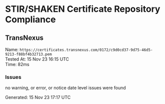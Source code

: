 # STIR/SHAKEN Certificate Repository Compliance

## TransNexus

Name: `https://certificates.transnexus.com/0172/c9d0cd37-9d75-46d5-9213-f88bf4b32713.pem`\
Tested At: 15 Nov 23 16:15 UTC\
Time: 82ms

### Issues

no warning, or error, or notice date level issues were found

Generated: 15 Nov 23 17:17 UTC